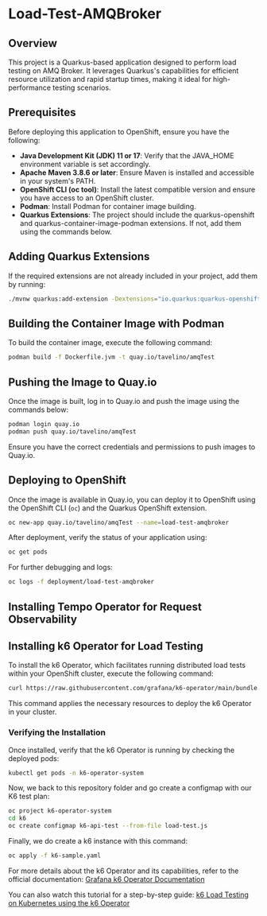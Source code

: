 # Load-Test-AMQBroker

## Overview

This project is a Quarkus-based application designed to perform load testing on AMQ Broker. It leverages Quarkus's capabilities for efficient resource utilization and rapid startup times, making it ideal for high-performance testing scenarios.

## Prerequisites

Before deploying this application to OpenShift, ensure you have the following:

- **Java Development Kit (JDK) 11 or 17**: Verify that the JAVA_HOME environment variable is set accordingly.
- **Apache Maven 3.8.6 or later**: Ensure Maven is installed and accessible in your system's PATH.
- **OpenShift CLI (oc tool)**: Install the latest compatible version and ensure you have access to an OpenShift cluster.
- **Podman**: Install Podman for container image building.
- **Quarkus Extensions**: The project should include the quarkus-openshift and quarkus-container-image-podman extensions. If not, add them using the commands below.

## Adding Quarkus Extensions

If the required extensions are not already included in your project, add them by running:

```bash
./mvnw quarkus:add-extension -Dextensions="io.quarkus:quarkus-openshift,io.quarkus:quarkus-container-image-podman"
```

## Building the Container Image with Podman

To build the container image, execute the following command:

```bash
podman build -f Dockerfile.jvm -t quay.io/tavelino/amqTest
```

## Pushing the Image to Quay.io

Once the image is built, log in to Quay.io and push the image using the commands below:

```bash
podman login quay.io
podman push quay.io/tavelino/amqTest
```

Ensure you have the correct credentials and permissions to push images to Quay.io.

## Deploying to OpenShift

Once the image is available in Quay.io, you can deploy it to OpenShift using the OpenShift CLI (`oc`) and the Quarkus OpenShift extension.

```bash
oc new-app quay.io/tavelino/amqTest --name=load-test-amqbroker
```

After deployment, verify the status of your application using:

```bash
oc get pods
```

For further debugging and logs:

```bash
oc logs -f deployment/load-test-amqbroker
```

## Installing Tempo Operator for Request Observability

## Installing k6 Operator for Load Testing

To install the k6 Operator, which facilitates running distributed load tests within your OpenShift cluster, execute the following command:

```bash
curl https://raw.githubusercontent.com/grafana/k6-operator/main/bundle.yaml | oc n apply -f -
```

This command applies the necessary resources to deploy the k6 Operator in your cluster.

### Verifying the Installation

Once installed, verify that the k6 Operator is running by checking the deployed pods:

```bash
kubectl get pods -n k6-operator-system
```

Now, we back to this repository folder and go create a configmap with our K6 test plan:

```bash
oc project k6-operator-system
cd k6
oc create configmap k6-api-test --from-file load-test.js
```

Finally, we do create a k6 instance with this command:

```bash
oc apply -f k6-sample.yaml
```

For more details about the k6 Operator and its capabilities, refer to the official documentation:
[Grafana k6 Operator Documentation](https://grafana.com/docs/k6/latest/set-up/set-up-distributed-k6/install-k6-operator/)

You can also watch this tutorial for a step-by-step guide:
[k6 Load Testing on Kubernetes using the k6 Operator](https://www.youtube.com/watch?v=IJ0uQgn7gI8)
